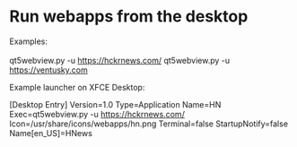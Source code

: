 # Run webapps from the desktop

Examples: <br />
<br />
qt5webview.py -u https://hckrnews.com/
qt5webview.py -u https://ventusky.com

Example launcher on XFCE Desktop:

[Desktop Entry]
Version=1.0
Type=Application
Name=HN
Exec=qt5webview.py -u https://hckrnews.com/
Icon=/usr/share/icons/webapps/hn.png
Terminal=false
StartupNotify=false
Name[en_US]=HNews
